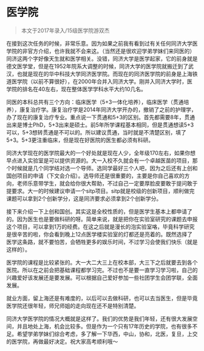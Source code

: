 
# 医学院  

> 本文于2017年录入/15级医学院游双杰  

在接到这次任务的时候，非常乐意。因为如果之前我有看到过有关任何同济大学医学院的非官方介绍，也许我就不会来这。（当然还是很欢迎学弟学妹们来同医的）同济这两个字好像天生就和医学相关。没错，同济大学是医学起家，它的前身就是德文医学堂，但是在1952年院系大调整的时候，同济大学的医学院就搬迁到了武汉，也就是现在的华中科技大学同济医学院。而现在的同济医学院的前身是上海铁道医学院（以前不算很好），在2000年合并入同济大学。刚并入同济大学时，医学院的排名在40左右，现在整体医学学科水平大约10几名。

同医的本科总共有三个方向：临床医学（5+3一体化培养），临床医学（贯通培养），康复治疗学。康复治疗学是2014年同济大学开办的，撤销了之前的护理学，办了现在的康复治疗专业。重点说一下贯通和5+3的区别。首先都需要8年，贯通出来是博士PhD，5+3出来是硕士。前5年所学课程基本相同，但是贯通想读5+3可以，5+3想转贯通是不可以的。所以建议贯通，当时就是不清楚区别，填了5+3。5+3更注重临床，但是现在好医院的医生都必须有科研。

同济大学现在的医学院最大的一个好处就是现在人少，全年级170左右，如果你想早点进入实验室是可以提供资源的。大一入校不久就会有一个卓越医苗的项目，那个时候就是几个同学结对选一个导师。选同学最好三个人吧，因为之后还有上创和国创项目的申请（下文会介绍）。选导师还是很重要的，主要是你自己喜欢的方向，老师乐意带学生，就会给你很大帮助，不过自己一定要厚脸皮要敢于提问敢于提要求。大一的时候建议申请一个sitp项目。sitp就是校级的创新项目，顺利做完课题可以拿到2个创新学分，这是同济要求必须拿到2个创新学分。

接下来介绍一下上创和国创。其实这是全校性质的，但是医学生基本上都申请了的。因为医生也是要做科研的呀。简单来说，就是把你在实验室研究的课题去申报这个项目，可以拿到1万的经费。在这之后就是漫长的泡实验室咯，毕竟科学研究是很辛苦的啦，你会看到晚上12点医学楼实验室的灯都还是亮着的。既然选择了医学这条路，就不要怕苦，会牺牲更多的娱乐时间，不过学习会使我们快乐（就是这样的）。

医学院的课程是比较紧张的。大一大二大三上在校本部，大三下之后就要去到各个医院。所以在之前会把基础课程都学习完。不过也不是要一直学习学习啦，自己的兴趣爱好该发展还是要发展。可以根据自己爱好参加一些社团学生会团学联，全面发展。

就业方面，留上海还是有难度的，以后可以去做科研，也可以去当医生，但是毕竟医学院还很年轻，师兄师姐的走向现在还不是特别清楚。

同济大学医学院的情况大概就是这样了。我们的优势是我们年轻，还有很大发展空间，并且地处上海，机会比较多。但是作为一个只有17年历史的学院，也有很多不足。希望学弟学妹们综合考虑，多了解一下华西，中山，协和，北医，复旦，上交的医学院，再做最好决定。祝大家高考顺利哦～






